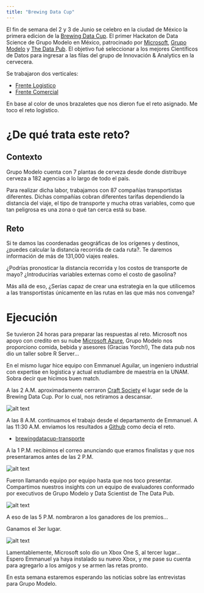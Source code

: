 ```yaml
---
title: "Brewing Data Cup"
---
```


El fin de semana del 2 y 3 de Junio se celebro en la ciudad de México la primera edicion de la [Brewing Data Cup](https://www.brewingdatacup.com).
El primer Hackaton de Data Science de Grupo Modelo en México, patrocinado por [Microsoft](https://www.facebook.com/MicrosoftDevelopersMX/), [Grupo Modelo](https://www.gmodelo.mx/) y [The Data Pub](http://thedata.pub). El objetivo fué seleccionar a los mejores Científicos de Datos para ingresar a las filas del grupo de Innovación & Analytics en la cervecera.

Se trabajaron dos verticales:

- [Frente Logistico](https://github.com/thedatapub/brewingdatacup-transporte)
- [Frente Comercial](https://github.com/thedatapub/brewingdatacup-comercial)

En base al color de unos brazaletes que nos dieron fue el reto asignado. Me toco el reto logistico.

# ¿De qué trata este reto?

## Contexto

Grupo Modelo cuenta con 7 plantas de cerveza desde donde distribuye cerveza a 182 agencias a lo largo de todo el país.

Para realizar dicha labor, trabajamos con 87 compañías transportistas diferentes. Dichas compañías cobran diferentes tarifas dependiendo la distancia del viaje, el tipo de transporte y mucha otras variables, como que tan peligrosa es una zona o qué tan cerca está su base.

## Reto

Si te damos las coordenadas geográficas de los orígenes y destinos, ¿puedes calcular la distancia recorrida de cada ruta?. Te daremos información de más de 131,000 viajes reales.

¿Podrías pronosticar la distancia recorrida y los costos de transporte de mayo? ¿Introducirías variables externas como el costo de gasolina?

Más allá de eso, ¿Serías capaz de crear una estrategia en la que utilicemos a las transportistas únicamente en las rutas en las que más nos convenga?

# Ejecución

Se tuvieron 24 horas para preparar las respuestas al reto. Microsoft nos apoyo con credito en su nube [Microsoft Azure](https://azure.microsoft.com/es-mx/), Grupo Modelo nos proporciono comida, bebida y asesores (Gracias Yorch!), The data pub nos dio un taller sobre R Server...

En el mismo lugar hice equipo con Emmanuel Aguilar, un ingeniero industrial con expertise en logistica y actual estudiambre de maestría en la UNAM. Sobra decir que hicimos buen match.

A las 2 A.M. aproximadamente cerraron [Craft Society](https://www.facebook.com/CraftSocietyMX/) el lugar sede de la Brewing Data Cup. Por lo cual, nos retiramos a descansar.

![alt text][2AM]

A las 8 A.M. continuamos el trabajo desde el departamento de Emmanuel. A las 11:30 A.M. enviamos los resultados a [Github](https://github.com) como decia el reto.

- [brewingdatacup-transporte](https://github.com/alehpineda/brewingdatacup-transporte)

A la 1 P.M. recibimos el correo anunciando que eramos finalistas y que nos presentaramos antes de las 2 P.M.

![alt text][email]

Fueron llamando equipo por equipo hasta que nos toco presentar. Compartimos nuestros insights con un equipo de evaluadores conformado por executivos de Grupo Modelo y Data Scientist de The Data Pub.

![alt text][presentacion]

A eso de las 5 P.M. nombraron a los ganadores de los premios...

Ganamos el 3er lugar.

![alt text][3er_lugar]

Lamentablemente, Microsoft solo dio un Xbox One S, al tercer lugar... Espero Emmanuel ya haya instalado su nuevo Xbox, y me pase su cuenta para agregarlo a los amigos y se armen las retas pronto.

En esta semana estaremos esperando las noticias sobre las entrevistas para Grupo Modelo.

[2AM]: https://alehpineda.github.io/assets/images/bdc-2am.jpg "Nos corrieron a las 2 A.M."

[email]: https://alehpineda.github.io/assets/images/bdc-finalistas.jpg "Somos finalistas"

[3er_lugar]: https://alehpineda.github.io/assets/images/ganamos.jpg "3er lugar!"

[presentacion]: https://alehpineda.github.io/assets/images/bdc-presentacion.jpg "Presentacion"

